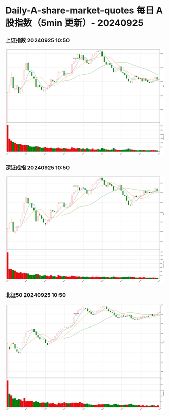 
# Daily-A-share-market-quotes 每日 A 股指数（5min 更新）- 20240925

### 上证指数 20240925 10:50
![](./fig/2024/9/20240925-sh000001.png)

### 深证成指 20240925 10:50
![](./fig/2024/9/20240925-sz399001.png)

### 北证50 20240925 10:50
![](./fig/2024/9/20240925-bj899050.png)
